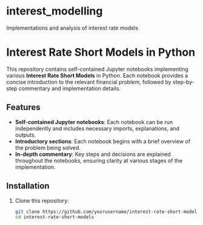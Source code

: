 # interest_modelling
Implementations and analysis of interest rate models

# Interest Rate Short Models in Python

This repository contains self-contained Jupyter notebooks implementing various **Interest Rate Short Models** in Python. Each notebook provides a concise introduction to the relevant financial problem, followed by step-by-step commentary and implementation details.

## Features
- **Self-contained Jupyter notebooks**: Each notebook can be run independently and includes necessary imports, explanations, and outputs.
- **Introductory sections**: Each notebook begins with a brief overview of the problem being solved.
- **In-depth commentary**: Key steps and decisions are explained throughout the notebooks, ensuring clarity at various stages of the implementation.

## Installation

1. Clone this repository:

   ```bash
   git clone https://github.com/yourusername/interest-rate-short-models.git
   cd interest-rate-short-models
